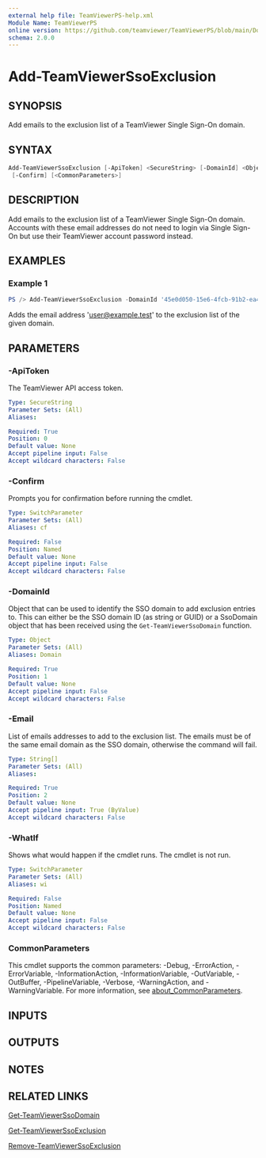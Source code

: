 ```yaml
---
external help file: TeamViewerPS-help.xml
Module Name: TeamViewerPS
online version: https://github.com/teamviewer/TeamViewerPS/blob/main/Docs/Help/Add-TeamViewerSsoExclusion.md
schema: 2.0.0
---
```


# Add-TeamViewerSsoExclusion

## SYNOPSIS

Add emails to the exclusion list of a TeamViewer Single Sign-On domain.

## SYNTAX

```powershell
Add-TeamViewerSsoExclusion [-ApiToken] <SecureString> [-DomainId] <Object> [-Email] <String[]> [-WhatIf]
 [-Confirm] [<CommonParameters>]
```

## DESCRIPTION

Add emails to the exclusion list of a TeamViewer Single Sign-On domain.
Accounts with these email addresses do not need to login via Single
Sign-On but use their TeamViewer account password instead.

## EXAMPLES

### Example 1

```powershell
PS /> Add-TeamViewerSsoExclusion -DomainId '45e0d050-15e6-4fcb-91b2-ea4f20fe2085' -Email 'user@example.test'
```

Adds the email address '<user@example.test>' to the exclusion list of the given
domain.

## PARAMETERS

### -ApiToken

The TeamViewer API access token.

```yaml
Type: SecureString
Parameter Sets: (All)
Aliases:

Required: True
Position: 0
Default value: None
Accept pipeline input: False
Accept wildcard characters: False
```

### -Confirm

Prompts you for confirmation before running the cmdlet.

```yaml
Type: SwitchParameter
Parameter Sets: (All)
Aliases: cf

Required: False
Position: Named
Default value: None
Accept pipeline input: False
Accept wildcard characters: False
```

### -DomainId

Object that can be used to identify the SSO domain to add exclusion entries to.
This can either be the SSO domain ID (as string or GUID) or a SsoDomain
object that has been received using the `Get-TeamViewerSsoDomain` function.

```yaml
Type: Object
Parameter Sets: (All)
Aliases: Domain

Required: True
Position: 1
Default value: None
Accept pipeline input: False
Accept wildcard characters: False
```

### -Email

List of emails addresses to add to the exclusion list.
The emails must be of the same email domain as the SSO domain, otherwise the
command will fail.

```yaml
Type: String[]
Parameter Sets: (All)
Aliases:

Required: True
Position: 2
Default value: None
Accept pipeline input: True (ByValue)
Accept wildcard characters: False
```

### -WhatIf

Shows what would happen if the cmdlet runs.
The cmdlet is not run.

```yaml
Type: SwitchParameter
Parameter Sets: (All)
Aliases: wi

Required: False
Position: Named
Default value: None
Accept pipeline input: False
Accept wildcard characters: False
```

### CommonParameters

This cmdlet supports the common parameters: -Debug, -ErrorAction, -ErrorVariable, -InformationAction, -InformationVariable, -OutVariable, -OutBuffer, -PipelineVariable, -Verbose, -WarningAction, and -WarningVariable. For more information, see [about_CommonParameters](http://go.microsoft.com/fwlink/?LinkID=113216).

## INPUTS

## OUTPUTS

## NOTES

## RELATED LINKS

[Get-TeamViewerSsoDomain](Get-TeamViewerSsoDomain.md)

[Get-TeamViewerSsoExclusion](Get-TeamViewerSsoExclusion.md)

[Remove-TeamViewerSsoExclusion](Remove-TeamViewerSsoExclusion.md)
